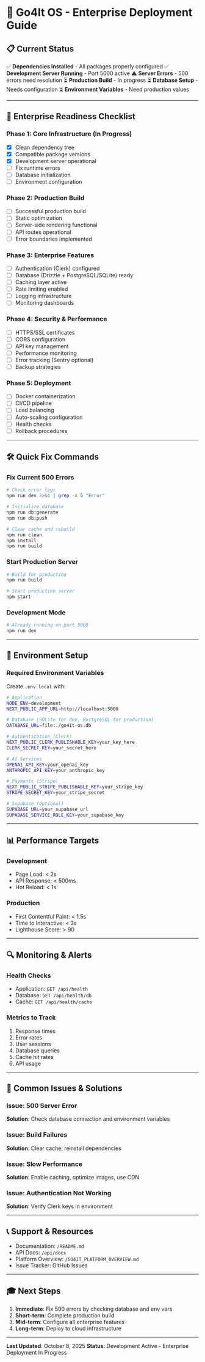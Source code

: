 # 🚀 Go4It OS - Enterprise Deployment Guide

## 📋 Current Status

✅ **Dependencies Installed** - All packages properly configured
✅ **Development Server Running** - Port 5000 active
⚠️ **Server Errors** - 500 errors need resolution
⏳ **Production Build** - In progress
⏳ **Database Setup** - Needs configuration
⏳ **Environment Variables** - Need production values

---

## 🎯 Enterprise Readiness Checklist

### Phase 1: Core Infrastructure (In Progress)
- [x] Clean dependency tree
- [x] Compatible package versions
- [x] Development server operational
- [ ] Fix runtime errors
- [ ] Database initialization
- [ ] Environment configuration

### Phase 2: Production Build
- [ ] Successful production build
- [ ] Static optimization
- [ ] Server-side rendering functional
- [ ] API routes operational
- [ ] Error boundaries implemented

### Phase 3: Enterprise Features
- [ ] Authentication (Clerk) configured
- [ ] Database (Drizzle + PostgreSQL/SQLite) ready
- [ ] Caching layer active
- [ ] Rate limiting enabled
- [ ] Logging infrastructure
- [ ] Monitoring dashboards

### Phase 4: Security & Performance
- [ ] HTTPS/SSL certificates
- [ ] CORS configuration
- [ ] API key management
- [ ] Performance monitoring
- [ ] Error tracking (Sentry optional)
- [ ] Backup strategies

### Phase 5: Deployment
- [ ] Docker containerization
- [ ] CI/CD pipeline
- [ ] Load balancing
- [ ] Auto-scaling configuration
- [ ] Health checks
- [ ] Rollback procedures

---

## 🛠️ Quick Fix Commands

### Fix Current 500 Errors
```bash
# Check error logs
npm run dev 2>&1 | grep -A 5 "Error"

# Initialize database
npm run db:generate
npm run db:push

# Clear cache and rebuild
npm run clean
npm install
npm run build
```

### Start Production Server
```bash
# Build for production
npm run build

# Start production server
npm start
```

### Development Mode
```bash
# Already running on port 5000
npm run dev
```

---

## 🔧 Environment Setup

### Required Environment Variables

Create `.env.local` with:

```bash
# Application
NODE_ENV=development
NEXT_PUBLIC_APP_URL=http://localhost:5000

# Database (SQLite for dev, PostgreSQL for production)
DATABASE_URL=file:./go4it-os.db

# Authentication (Clerk)
NEXT_PUBLIC_CLERK_PUBLISHABLE_KEY=your_key_here
CLERK_SECRET_KEY=your_secret_here

# AI Services
OPENAI_API_KEY=your_openai_key
ANTHROPIC_API_KEY=your_anthropic_key

# Payments (Stripe)
NEXT_PUBLIC_STRIPE_PUBLISHABLE_KEY=your_stripe_key
STRIPE_SECRET_KEY=your_stripe_secret

# Supabase (Optional)
SUPABASE_URL=your_supabase_url
SUPABASE_SERVICE_ROLE_KEY=your_supabase_key
```

---

## 📊 Performance Targets

### Development
- Page Load: < 2s
- API Response: < 500ms
- Hot Reload: < 1s

### Production
- First Contentful Paint: < 1.5s
- Time to Interactive: < 3s
- Lighthouse Score: > 90

---

## 🔍 Monitoring & Alerts

### Health Checks
- Application: `GET /api/health`
- Database: `GET /api/health/db`
- Cache: `GET /api/health/cache`

### Metrics to Track
1. Response times
2. Error rates
3. User sessions
4. Database queries
5. Cache hit rates
6. API usage

---

## 🚨 Common Issues & Solutions

### Issue: 500 Server Error
**Solution**: Check database connection and environment variables

### Issue: Build Failures
**Solution**: Clear cache, reinstall dependencies

### Issue: Slow Performance
**Solution**: Enable caching, optimize images, use CDN

### Issue: Authentication Not Working
**Solution**: Verify Clerk keys in environment

---

## 📞 Support & Resources

- Documentation: `/README.md`
- API Docs: `/api/docs`
- Platform Overview: `/GO4IT_PLATFORM_OVERVIEW.md`
- Issue Tracker: GitHub Issues

---

## 🎓 Next Steps

1. **Immediate**: Fix 500 errors by checking database and env vars
2. **Short-term**: Complete production build
3. **Mid-term**: Configure all enterprise features
4. **Long-term**: Deploy to cloud infrastructure

---

**Last Updated**: October 8, 2025
**Status**: Development Active - Enterprise Deployment In Progress
